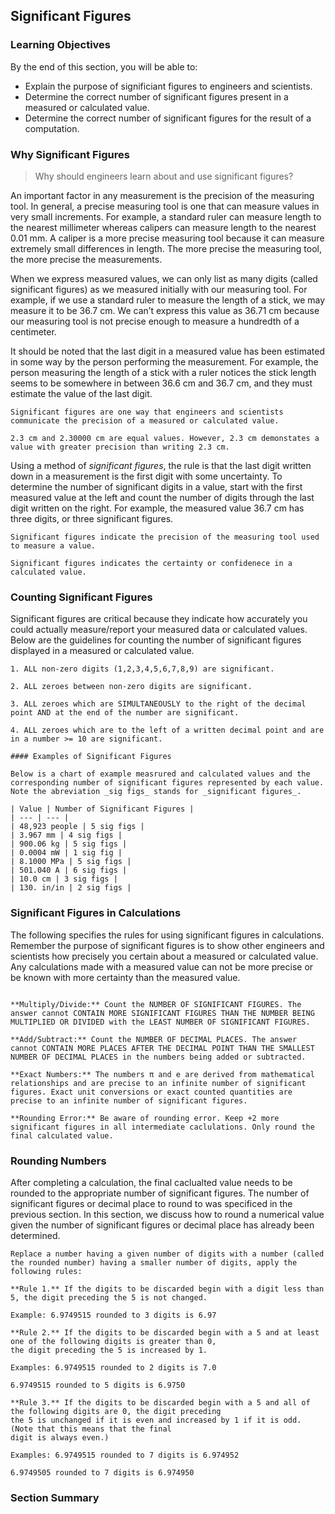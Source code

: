 ## Significant Figures

### Learning Objectives

By the end of this section, you will be able to:

 * Explain the purpose of significiant figures to engineers and scientists.
 * Determine the correct number of significant figures present in a measured or calculated value.
 * Determine the correct number of significant figures for the result of a computation.

### Why Significant Figures

 > Why should engineers learn about and use significant figures?

An important factor in any measurement is the precision of the measuring tool. In general, a precise measuring tool is one that can measure values in very small increments. For example, a standard ruler can measure length to the nearest millimeter whereas calipers can measure length to the nearest 0.01 mm. A caliper is a more precise measuring tool because it can measure extremely small differences in length. The more precise the measuring tool, the more precise the measurements.

When we express measured values, we can only list as many digits (called significant figures) as we measured initially with our measuring tool. For example, if we use a standard ruler to measure the length of a stick, we may measure it to be 36.7 cm. We can’t express this value as 36.71 cm because our measuring tool is not precise enough to measure a hundredth of a centimeter.

It should be noted that the last digit in a measured value has been estimated in some way by the person performing the measurement. For example, the person measuring the length of a stick with a ruler notices the stick length seems to be somewhere in between 36.6 cm and 36.7 cm, and they must estimate the value of the last digit. 

```{note}
Significant figures are one way that engineers and scientists communicate the precision of a measured or calculated value.

2.3 cm and 2.30000 cm are equal values. However, 2.3 cm demonstates a value with greater precision than writing 2.3 cm.
```

Using a method of _significant figures_, the rule is that the last digit written down in a measurement is the first digit with some uncertainty. To determine the number of significant digits in a value, start with the first measured value at the left and count the number of digits through the last digit written on the right. For example, the measured value 36.7 cm has three digits, or three significant figures.

```{tip}
Significant figures indicate the precision of the measuring tool used to measure a value.

Significant figures indicates the certainty or confidenece in a calculated value.
```

### Counting Significant Figures

Significant figures are critical because they indicate how accurately you could actually measure/report your measured data or calculated values. Below are the guidelines for counting the number of significant figures displayed in a measured or calculated value.

```{card} **Guidelines for Counting Significant Figures**
1. ALL non-zero digits (1,2,3,4,5,6,7,8,9) are significant.

2. ALL zeroes between non-zero digits are significant.

3. ALL zeroes which are SIMULTANEOUSLY to the right of the decimal point AND at the end of the number are significant.

4. ALL zeroes which are to the left of a written decimal point and are in a number >= 10 are significant.

#### Examples of Significant Figures

Below is a chart of example measrured and calculated values and the corresponding number of significant figures represented by each value. Note the abreviation _sig figs_ stands for _significant figures_.

| Value | Number of Significant Figures |
| --- | --- |
| 48,923 people | 5 sig figs |
| 3.967 mm | 4 sig figs |
| 900.06 kg | 5 sig figs |
| 0.0004 mW | 1 sig fig |
| 8.1000 MPa | 5 sig figs |
| 501.040 A | 6 sig figs |
| 10.0 cm | 3 sig figs |
| 130. in/in | 2 sig figs |

```

### Significant Figures in Calculations

The following specifies the rules for using significant figures in calculations. Remember the purpose of significant figures is to show other engineers and scientists how precisely you certain about a measured or calculated value. Any calculations made with a measured value can not be more precise or be known with more certainty than the measured value.

```{card} **Rules for Significant Figures in Calculations**

**Multiply/Divide:** Count the NUMBER OF SIGNIFICANT FIGURES. The answer cannot CONTAIN MORE SIGNIFICANT FIGURES THAN THE NUMBER BEING MULTIPLIED OR DIVIDED with the LEAST NUMBER OF SIGNIFICANT FIGURES.

**Add/Subtract:** Count the NUMBER OF DECIMAL PLACES. The answer cannot CONTAIN MORE PLACES AFTER THE DECIMAL POINT THAN THE SMALLEST NUMBER OF DECIMAL PLACES in the numbers being added or subtracted.

**Exact Numbers:** The numbers π and e are derived from mathematical relationships and are precise to an infinite number of significant figures. Exact unit conversions or exact counted quantities are precise to an infinite number of significant figures.

**Rounding Error:** Be aware of rounding error. Keep +2 more significant figures in all intermediate caclulations. Only round the final calculated value.
```

### Rounding Numbers

After completing a calculation, the final caclualted value needs to be rounded to the appropriate number of significant figures. The number of significant figures or decimal place to round to was specificed in the previous section. In this section, we discuss how to round a numerical value given the number of significant figures or decimal place has already been determined.

```{card} Rounding Numbers
Replace a number having a given number of digits with a number (called the rounded number) having a smaller number of digits, apply the following rules:

**Rule 1.** If the digits to be discarded begin with a digit less than 5, the digit preceding the 5 is not changed.

Example: 6.9749515 rounded to 3 digits is 6.97

**Rule 2.** If the digits to be discarded begin with a 5 and at least one of the following digits is greater than 0,
the digit preceding the 5 is increased by 1.

Examples: 6.9749515 rounded to 2 digits is 7.0

6.9749515 rounded to 5 digits is 6.9750

**Rule 3.** If the digits to be discarded begin with a 5 and all of the following digits are 0, the digit preceding
the 5 is unchanged if it is even and increased by 1 if it is odd. (Note that this means that the final
digit is always even.)

Examples: 6.9749515 rounded to 7 digits is 6.974952

6.9749505 rounded to 7 digits is 6.974950

```

### Section Summary
